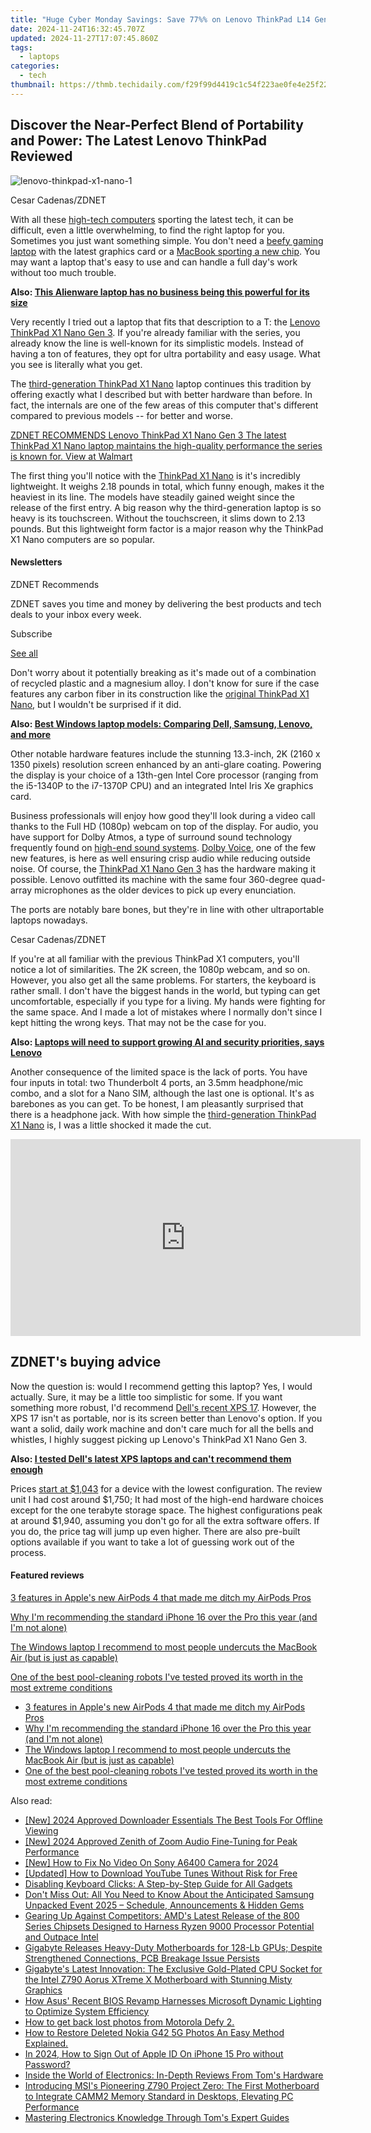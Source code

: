 ```yaml
---
title: "Huge Cyber Monday Savings: Save 77%% on Lenovo ThinkPad L14 Gen 3 - Limited Time Offer!"
date: 2024-11-24T16:32:45.707Z
updated: 2024-11-27T17:07:45.860Z
tags:
  - laptops
categories:
  - tech
thumbnail: https://thmb.techidaily.com/f29f99d4419c1c54f223ae0fe4e25f224aa2e0b29936958ff74ebecc1f44d1d0.png
---
```


## Discover the Near-Perfect Blend of Portability and Power: The Latest Lenovo ThinkPad Reviewed

![lenovo-thinkpad-x1-nano-1](https://www.zdnet.com/a/img/resize/cf3a21a3a1d2a6fccc2416c75414a474a130fbb3/2023/08/08/01ceacd4-58fd-4050-b64b-e6af18aff667/lenovo-thinkpad-x1-nano-1.jpg?auto=webp&width=1280)

Cesar Cadenas/ZDNET

With all these [high-tech computers](https://www.zdnet.com/article/best-laptop/) sporting the latest tech, it can be difficult, even a little overwhelming, to find the right laptop for you. Sometimes you just want something simple. You don't need a [beefy gaming laptop](https://www.zdnet.com/article/best-gaming-laptop/) with the latest graphics card or a [MacBook sporting a new chip](https://www.zdnet.com/article/best-mac/). You may want a laptop that's easy to use and can handle a full day's work without too much trouble.

**Also: [This Alienware laptop has no business being this powerful for its size](https://www.zdnet.com/article/this-alienware-laptop-has-no-business-being-this-powerful-for-its-size/)**

Very recently I tried out a laptop that fits that description to a T: the [Lenovo ThinkPad X1 Nano Gen 3](https://goto.walmart.com/c/5597632/565706/9383?sharedid=zdnet&partnerpropertyid=1980086&u=https%3A%2F%2Fwww.walmart.com%2Fip%2FLenovo-ThinkPad-X1-Nano-Gen-3-Intel-Laptop-13-IPS-60Hz-i7-1360P-Iris-Xe-Graphics-16GB-512GB%2F2016351869&subId1=zd-__COM_CLICK_ID__-dtp). If you're already familiar with the series, you already know the line is well-known for its simplistic models. Instead of having a ton of features, they opt for ultra portability and easy usage. What you see is literally what you get. 

The [third-generation ThinkPad X1 Nano](https://goto.walmart.com/c/5597632/565706/9383?sharedid=zdnet&partnerpropertyid=1980086&u=https%3A%2F%2Fwww.walmart.com%2Fip%2FLenovo-ThinkPad-X1-Nano-Gen-3-Intel-Laptop-13-IPS-60Hz-i7-1360P-Iris-Xe-Graphics-16GB-512GB%2F2016351869&subId1=zd-__COM_CLICK_ID__-dtp) laptop continues this tradition by offering exactly what I described but with better hardware than before. In fact, the internals are one of the few areas of this computer that's different compared to previous models -- for better and worse.

[ZDNET RECOMMENDS Lenovo ThinkPad X1 Nano Gen 3 The latest ThinkPad X1 Nano laptop maintains the high-quality performance the series is known for. View at Walmart](https://goto.walmart.com/c/5597632/565706/9383?sharedid=zdnet&partnerpropertyid=1980086&u=https%3A%2F%2Fwww.walmart.com%2Fip%2FLenovo-ThinkPad-X1-Nano-Gen-3-Intel-Laptop-13-IPS-60Hz-i7-1360P-Iris-Xe-Graphics-16GB-512GB%2F2016351869&subId1=zd-__COM_CLICK_ID__-dtp)

The first thing you'll notice with the [ThinkPad X1 Nano](https://shop-links.co/link/?url=https%3A%2F%2Fwww.lenovo.com%2Fus%2Fen%2Fp%2Flaptops%2Fthinkpad%2Fthinkpadx1%2Fthinkpad-x1-nano-gen-3-%2813-inch-intel%29%2Flen101t0054&publisher_slug=itechdaily19598&exclusive=1) is it's incredibly lightweight. It weighs 2.18 pounds in total, which funny enough, makes it the heaviest in its line. The models have steadily gained weight since the release of the first entry. A big reason why the third-generation laptop is so heavy is its touchscreen. Without the touchscreen, it slims down to 2.13 pounds. But this lightweight form factor is a major reason why the ThinkPad X1 Nano computers are so popular.

#### Newsletters

ZDNET Recommends

ZDNET saves you time and money by delivering the best products and tech deals to your inbox every week.

 Subscribe

[See all](https://www.zdnet.com/newsletters/)

Don't worry about it potentially breaking as it's made out of a combination of recycled plastic and a magnesium alloy. I don't know for sure if the case features any carbon fiber in its construction like the [original ThinkPad X1 Nano](https://www.zdnet.com/product/lenovo-thinkpad-x1-nano-gen-1-13-core-i5-1130g7-8-gb-256-gb-ssd/), but I wouldn't be surprised if it did. 

**Also: [Best Windows laptop models: Comparing Dell, Samsung, Lenovo, and more](https://www.zdnet.com/article/best-windows-laptop/)**

Other notable hardware features include the stunning 13.3-inch, 2K (2160 x 1350 pixels) resolution screen enhanced by an anti-glare coating. Powering the display is your choice of a 13th-gen Intel Core processor (ranging from the i5-1340P to the i7-1370P CPU) and an integrated Intel Iris Xe graphics card.

Business professionals will enjoy how good they'll look during a video call thanks to the Full HD (1080p) webcam on top of the display. For audio, you have support for Dolby Atmos, a type of surround sound technology frequently found on [high-end sound systems](https://www.zdnet.com/home-and-office/home-entertainment/best-sound-system/). [Dolby Voice](https://www.zdnet.com/home-and-office/smart-office/dolby-aims-to-bolster-audio-video-conferencing-in-huddle-rooms/), one of the few new features, is here as well ensuring crisp audio while reducing outside noise. Of course, the [ThinkPad X1 Nano Gen 3](https://shop-links.co/link/?url=https%3A%2F%2Fwww.lenovo.com%2Fus%2Fen%2Fp%2Flaptops%2Fthinkpad%2Fthinkpadx1%2Fthinkpad-x1-nano-gen-3-%2813-inch-intel%29%2Flen101t0054%3F&publisher_slug=itechdaily19598&exclusive=1) has the hardware making it possible. Lenovo outfitted its machine with the same four 360-degree quad-array microphones as the older devices to pick up every enunciation.

The ports are notably bare bones, but they're in line with other ultraportable laptops nowadays.

Cesar Cadenas/ZDNET

If you're at all familiar with the previous ThinkPad X1 computers, you'll notice a lot of similarities. The 2K screen, the 1080p webcam, and so on. However, you also get all the same problems. For starters, the keyboard is rather small. I don't have the biggest hands in the world, but typing can get uncomfortable, especially if you type for a living. My hands were fighting for the same space. And I made a lot of mistakes where I normally don't since I kept hitting the wrong keys. That may not be the case for you.

**Also: [Laptops will need to support growing AI and security priorities, says Lenovo](https://www.zdnet.com/article/laptops-will-need-to-support-growing-ai-and-security-priorities-says-lenovo/)**

Another consequence of the limited space is the lack of ports. You have four inputs in total: two Thunderbolt 4 ports, an 3.5mm headphone/mic combo, and a slot for a Nano SIM, although the last one is optional. It's as barebones as you can get. To be honest, I am pleasantly surprised that there is a headphone jack. With how simple the [third-generation ThinkPad X1 Nano](https://shop-links.co/link/?url=https%3A%2F%2Fwww.lenovo.com%2Fus%2Fen%2Fp%2Flaptops%2Fthinkpad%2Fthinkpadx1%2Fthinkpad-x1-nano-gen-3-%2813-inch-intel%29%2Flen101t0054&publisher_slug=itechdaily19598&exclusive=1) is, I was a little shocked it made the cut.

<!-- affiliate ads begin -->
<iframe width="560" height="315" src="https://www.youtube.com/embed/AQn0MYjIfyI?si=rIdjT-qMRpjpJXXa&autoplay=1" title="YouTube video player" frameborder="0" allow="accelerometer; autoplay; clipboard-write; encrypted-media; gyroscope; picture-in-picture; web-share" referrerpolicy="strict-origin-when-cross-origin" allowfullscreen></iframe>
<!-- affiliate ads end -->

## ZDNET's buying advice

Now the question is: would I recommend getting this laptop? Yes, I would actually. Sure, it may be a little too simplistic for some. If you want something more robust, I'd recommend [Dell's recent XPS 17](https://www.zdnet.com/article/i-tested-dells-latest-xps-laptops-and-cant-recommend-them-enough/). However, the XPS 17 isn't as portable, nor is its screen better than Lenovo's option. If you want a solid, daily work machine and don't care much for all the bells and whistles, I highly suggest picking up Lenovo's ThinkPad X1 Nano Gen 3.

**Also: [I tested Dell's latest XPS laptops and can't recommend them enough](https://www.zdnet.com/article/i-tested-dells-latest-xps-laptops-and-cant-recommend-them-enough/)**

Prices [start at $1,043](https://shop-links.co/link/?url=https%3A%2F%2Fwww.lenovo.com%2Fus%2Fen%2Fp%2Flaptops%2Fthinkpad%2Fthinkpadx1%2Fthinkpad-x1-nano-gen-3-%2813-inch-intel%29%2Flen101t0054&publisher_slug=itechdaily19598&exclusive=1) for a device with the lowest configuration. The review unit I had cost around $1,750; It had most of the high-end hardware choices except for the one terabyte storage space. The highest configurations peak at around $1,940, assuming you don't go for all the extra software offers. If you do, the price tag will jump up even higher. There are also pre-built options available if you want to take a lot of guessing work out of the process.

#### Featured reviews

[3 features in Apple's new AirPods 4 that made me ditch my AirPods Pros](https://www.zdnet.com/article/3-features-in-apples-new-airpods-4-that-made-me-ditch-my-airpods-pros/ "3 features in Apple's new AirPods 4 that made me ditch my AirPods Pros")

[Why I'm recommending the standard iPhone 16 over the Pro this year (and I'm not alone)](https://www.zdnet.com/article/why-im-recommending-the-standard-iphone-16-over-the-pro-this-year-and-im-not-alone/ "Why I'm recommending the standard iPhone 16 over the Pro this year (and I'm not alone)")

[The Windows laptop I recommend to most people undercuts the MacBook Air (but is just as capable)](https://www.zdnet.com/article/the-windows-laptop-i-recommend-to-most-people-undercuts-the-macbook-air-but-is-just-as-capable/ "The Windows laptop I recommend to most people undercuts the MacBook Air (but is just as capable)")

[One of the best pool-cleaning robots I've tested proved its worth in the most extreme conditions](https://www.zdnet.com/article/one-of-the-best-pool-cleaning-robots-ive-tested-is-450-off-for-prime-day/ "One of the best pool-cleaning robots I've tested proved its worth in the most extreme conditions")

* [3 features in Apple's new AirPods 4 that made me ditch my AirPods Pros](https://www.zdnet.com/article/3-features-in-apples-new-airpods-4-that-made-me-ditch-my-airpods-pros/ "3 features in Apple's new AirPods 4 that made me ditch my AirPods Pros")
* [Why I'm recommending the standard iPhone 16 over the Pro this year (and I'm not alone)](https://www.zdnet.com/article/why-im-recommending-the-standard-iphone-16-over-the-pro-this-year-and-im-not-alone/ "Why I'm recommending the standard iPhone 16 over the Pro this year (and I'm not alone)")
* [The Windows laptop I recommend to most people undercuts the MacBook Air (but is just as capable)](https://www.zdnet.com/article/the-windows-laptop-i-recommend-to-most-people-undercuts-the-macbook-air-but-is-just-as-capable/ "The Windows laptop I recommend to most people undercuts the MacBook Air (but is just as capable)")
* [One of the best pool-cleaning robots I've tested proved its worth in the most extreme conditions](https://www.zdnet.com/article/one-of-the-best-pool-cleaning-robots-ive-tested-is-450-off-for-prime-day/ "One of the best pool-cleaning robots I've tested proved its worth in the most extreme conditions")

<ins class="adsbygoogle"
     style="display:block"
     data-ad-format="autorelaxed"
     data-ad-client="ca-pub-7571918770474297"
     data-ad-slot="1223367746"></ins>

<ins class="adsbygoogle"
     style="display:block"
     data-ad-client="ca-pub-7571918770474297"
     data-ad-slot="8358498916"
     data-ad-format="auto"
     data-full-width-responsive="true"></ins>

<span class="atpl-alsoreadstyle">Also read:</span>
<div><ul>
<li><a href="https://youtube-sure.techidaily.com/024-approved-downloader-essentials-the-best-tools-for-offline-viewing/"><u>[New] 2024 Approved Downloader Essentials The Best Tools For Offline Viewing</u></a></li>
<li><a href="https://desktop-recording.techidaily.com/new-2024-approved-zenith-of-zoom-audio-fine-tuning-for-peak-performance/"><u>[New] 2024 Approved Zenith of Zoom Audio Fine-Tuning for Peak Performance</u></a></li>
<li><a href="https://vp-tips.techidaily.com/new-how-to-fix-no-video-on-sony-a6400-camera-for-2024/"><u>[New] How to Fix No Video On Sony A6400 Camera for 2024</u></a></li>
<li><a href="https://facebook-video-share.techidaily.com/updated-how-to-download-youtube-tunes-without-risk-for-free/"><u>[Updated] How to Download YouTube Tunes Without Risk for Free</u></a></li>
<li><a href="https://hardware-updates.techidaily.com/disabling-keyboard-clicks-a-step-by-step-guide-for-all-gadgets/"><u>Disabling Keyboard Clicks: A Step-by-Step Guide for All Gadgets</u></a></li>
<li><a href="https://techno-recovery.techidaily.com/dont-miss-out-all-you-need-to-know-about-the-anticipated-samsung-unpacked-event-2025-schedule-announcements-and-hidden-gems/"><u>Don't Miss Out: All You Need to Know About the Anticipated Samsung Unpacked Event 2025 – Schedule, Announcements & Hidden Gems</u></a></li>
<li><a href="https://hardware-reviews.techidaily.com/gearing-up-against-competitors-amds-latest-release-of-the-800-series-chipsets-designed-to-harness-ryzen-9000-processor-potential-and-outpace-intel/"><u>Gearing Up Against Competitors: AMD's Latest Release of the 800 Series Chipsets Designed to Harness Ryzen 9000 Processor Potential and Outpace Intel</u></a></li>
<li><a href="https://hardware-reviews.techidaily.com/gigabyte-releases-heavy-duty-motherboards-for-128-lb-gpus-despite-strengthened-connections-pcb-breakage-issue-persists/"><u>Gigabyte Releases Heavy-Duty Motherboards for 128-Lb GPUs; Despite Strengthened Connections, PCB Breakage Issue Persists</u></a></li>
<li><a href="https://hardware-reviews.techidaily.com/gigabytes-latest-innovation-the-exclusive-gold-plated-cpu-socket-for-the-intel-z790-aorus-xtreme-x-motherboard-with-stunning-misty-graphics/"><u>Gigabyte's Latest Innovation: The Exclusive Gold-Plated CPU Socket for the Intel Z790 Aorus XTreme X Motherboard with Stunning Misty Graphics</u></a></li>
<li><a href="https://hardware-reviews.techidaily.com/how-asus-recent-bios-revamp-harnesses-microsoft-dynamic-lighting-to-optimize-system-efficiency/"><u>How Asus' Recent BIOS Revamp Harnesses Microsoft Dynamic Lighting to Optimize System Efficiency</u></a></li>
<li><a href="https://blog-min.techidaily.com/how-to-get-back-lost-photos-from-motorola-defy-2-by-fonelab-android-recover-photos/"><u>How to get back lost photos from Motorola Defy 2.</u></a></li>
<li><a href="https://blog-min.techidaily.com/how-to-restore-deleted-nokia-g42-5g-photos-an-easy-method-explained-by-fonelab-android-recover-photos/"><u>How to Restore Deleted Nokia G42 5G Photos An Easy Method Explained.</u></a></li>
<li><a href="https://apple-account.techidaily.com/in-2024-how-to-sign-out-of-apple-id-on-iphone-15-pro-without-password-by-drfone-ios/"><u>In 2024, How to Sign Out of Apple ID On iPhone 15 Pro without Password?</u></a></li>
<li><a href="https://hardware-reviews.techidaily.com/inside-the-world-of-electronics-in-depth-reviews-from-toms-hardware/"><u>Inside the World of Electronics: In-Depth Reviews From Tom's Hardware</u></a></li>
<li><a href="https://hardware-reviews.techidaily.com/introducing-msis-pioneering-z790-project-zero-the-first-motherboard-to-integrate-camm2-memory-standard-in-desktops-elevating-pc-performance/"><u>Introducing MSI's Pioneering Z790 Project Zero: The First Motherboard to Integrate CAMM2 Memory Standard in Desktops, Elevating PC Performance</u></a></li>
<li><a href="https://hardware-reviews.techidaily.com/mastering-electronics-knowledge-through-toms-expert-guides/"><u>Mastering Electronics Knowledge Through Tom's Expert Guides</u></a></li>
</ul></div>

